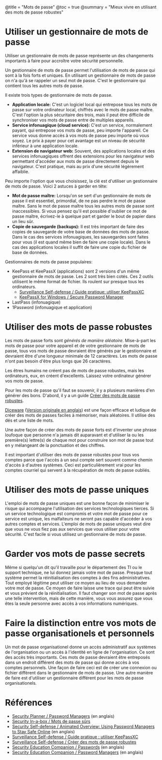 @title = "Mots de passe"
@toc = true
@summary = "Mieux vivre en utilisant des mots de passe robustes"

# Utiliser un gestionnaire de mots de passe

Utiliser un gestionnaire de mots de passe représente un des changements importants à faire pour accroître votre sécurité personnelle.

Un gestionnaire de mots de passe permet l'utilisation de mots de passe qui sont à la fois forts et uniques.  En utilisant un gestionnaire de mots de passe on n'a qu'à se rappeler un seul mot de passe.  C'est le gestionnaire qui contient tous les autres mots de passe.

Il existe trois types de gestionnaire de mots de passe.

* **Application locale:** C'est un logiciel local qui entrepose tous les mots de passe sur votre ordinateur local, chiffrés avec le mots de passe maître.  C'est l'option la plus sécuritaire des trois, mais il peut être difficile de synchroniser vos mots de passe entre de multiples appareils.
* **Service infonuagique (cloud service):** C'est un service, normalement payant, qui entrepose vos mots de passe, peu importe l'appareil.  Ce service vous donne accès à vos mots de passe peu importe où vous soyez.  Le prix à payer pour cet avantage est un niveau de sécurité inférieur à une application locale.
* **Extension de navigateur web:** Souvent, des applications locales et des services infonuagiques offrent des extensions pour les navigateur web permettant d'accéder aux mots de passe directement depuis le navigateur.  C'est pratique, mais au prix d'une sécurité légèrement affaiblie.

Peu importe l'option que vous choisissez, la clé est d'utiliser un gestionnaire de mots de passe.  Voici 2 astuces à garder en tête:

* **Mot de passe maître:**  Lorsqu'on se sert d'un gestionnaire de mots de passe il est essentiel, primordial, de ne pas perdre le mot de passe maître.  Sans le mot de passe maître tous les autres mots de passe sont inaccessibles.  Si vous pensez qu'il est possible d'oublier ce mot de passe maître, écrivez-le à quelque part et garder le bout de papier dans un lieu sûr.
* **Copie de sauvegarde (backups):** Il est très important de faire des copies de sauvegarde de votre base de données des mots de passe.  Dans le cas des services infonuagiques, les sauvegardes sont faites pour vous (il est quand même bien de faire une copie locale).  Dans le cas des applications locales il suffit de faire une copie du fichier de base de données.

Gestionnaires de mots de passe populaires:

* KeePass et KeePassX (applications) sont 2 versions d'un même gestionnaire de mots de passe.  Les 2 sont très bien cotés.  Ces 2 outils utilisent le même format de fichier.  Ils roulent sur presque tous les ordinateurs.
   * [Surveillance Self-defense / Guide pratique: utiliser KeePassXC](https://ssd.eff.org/fr/module/guide-pratique-utiliser-keepassxc)
   * [KeePassX for Windows / Secure Password Manager](https://securityinabox.org/fr/guide/keepassx/windows)
* LastPass (infonuagique)
* 1Password (infonuagique et application)

# Utiliser des mots de passe robustes

Les mots de passe forts sont *générés de manière aléatoire*.  Mise-à-part les mots de passe pour votre appareil et de votre gestionnaire de mots de passe, tous vos mots de passe devraient être générés par le gestionnaire et devraient être d'une longueur minimale de 12 caractères.  Les mots de passe n'ont pas besoin d'être plus longs que 26 caractères.

Les êtres humains ne créent pas de mots de passe robustes, mais les ordinateurs, eux, en créent d'excellents.  Laissez votre ordinateur générer vos mots de passe.

Pour les mots de passe qu'il faut se souvenir, il y a plusieurs manières d'en générer des bons.  D'abord, il y a un guide [Créer des mots de passe robustes](https://ssd.eff.org/fr/module/créer-des-mots-de-passe-robustes).

[Diceware](https://web.archive.org/web/20041012030451/www.gjldp.org/CHARENTAISES/article.php?id_article=4) ([Version originale en anglais](http://world.std.com/~reinhold/diceware.html)) est une façon efficace et ludique de créer des mots de passes faciles à mémoriser, mais aléatoires.  Il utilise des dés et une liste de mots.

Une autre façon de créer des mots de passe forts est d'inventer une phrase loufoque que personne n'a jamais dit auparavant et d'utiliser la ou les première(s) lettre(s) de chaque mot pour construire son mot de passe tout en y mélangeant de la ponctuation et des chiffres.

Il est important d'utiliser des mots de passe robustes pour tous vos comptes parce que l'accès à un seul compte sert souvent comme chemin d'accès à d'autres systèmes.  Ceci est particulièrement vrai pour les comptes courriel qui servent à la récupération de mots de passe oubliés.

# Utiliser des mots de passe uniques

L'emploi de mots de passe uniques est une bonne façon de minimiser le risque qui accompagne l'utilisation des services technologiques tierces.  Si un service technologique est compromis et votre mot de passe pour ce service est unique, les malfaiteurs ne seront pas capable d'accéder à vos autres comptes et services.  L'emploi de mots de passe uniques veut dire que vous ne vous fiez pas aux services que vous utiliser pour votre sécurité.  C'est facile si vous utilisez un gestionnaire de mots de passe.

# Garder vos mots de passe secrets

Même si quelqu'un dit qu'il travaille pour le département des TI ou le support technique, ne lui donnez jamais votre mot de passe.  Presque tout système permet la réinitialisation des comptes à des fins administratives.  Tout employé légitime peut utiliser ce moyen au lieu de vous demander votre mot de passe.  Ce moyen de faire laisse une trace qui peut être suivie et vous prévient de la réinitialisation.  Il faut changer son mot de passe après une telle intervention, mais de cette manière, vous vous assurez que vous êtes la seule personne avec accès à vos informations numériques. 

# Faire la distinction entre vos mots de passe organisationels et personnels

Un mot de passe organisationel donne un accès administratif aux systèmes de l'organisation ou un accès à l'identité en ligne de l'organisation.  Ce sont des accès très importants.  Ces mots de passe devraient être entreposés dans un endroit différent des mots de passe qui donne accès à vos comptes personnels.  Une façon de faire ceci est de créer une connexion ou fichier différent dans le gestionnaire de mots de passe.  Une autre manière de faire est d'utiliser un gestionnaire différent pour les mots de passe organisationels.

# Références

* [Security Planner / Password Managers](https://securityplanner.org/#/tool/password-manager) (en anglais)
* [Security In-a-box / Mots de passe sûrs](https://securityinabox.org/fr/guide/passwords/)
* [Security Self-defense / Animated Overview: Using Password Managers to Stay Safe Online](https://ssd.eff.org/en/module/animated-overview-using-password-managers-stay-safe-online) (en anglais)
* [Surveillance Self-defense / Guide pratique : utiliser KeePassXC](https://ssd.eff.org/fr/module/guide-pratique-utiliser-keepassxc)
* [Surveillance Self-defense / Créer des mots de passe robustes](https://ssd.eff.org/fr/module/créer-des-mots-de-passe-robustes)
* [Security Education Companion / Passwords](https://sec.eff.org/topics/passwords) (en anglais)
* [Security Education Companion / Password Managers](https://sec.eff.org/topics/password-managers) (en anglais)
